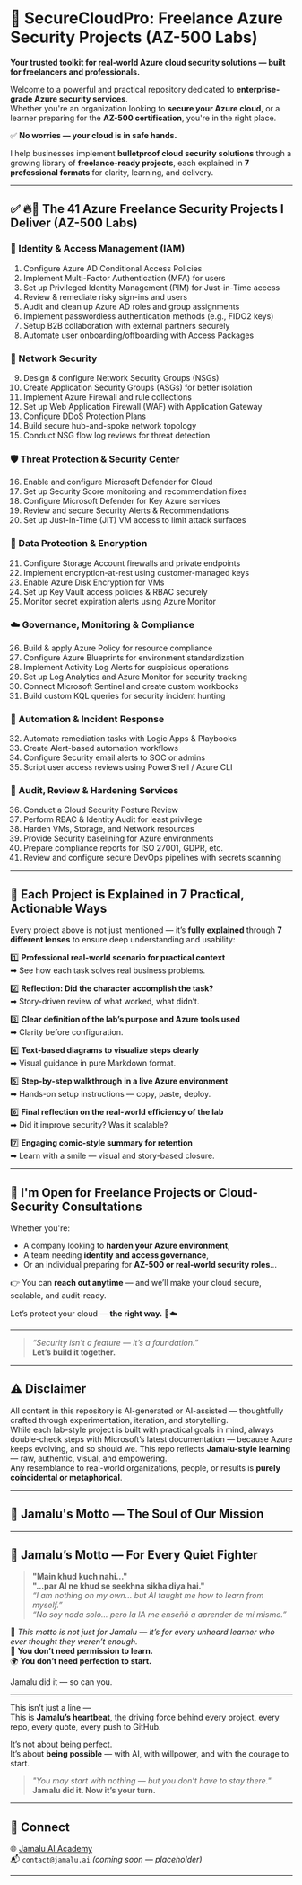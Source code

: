 # 🚀 SecureCloudPro: Freelance Azure Security Projects (AZ-500 Labs)

**Your trusted toolkit for real-world Azure cloud security solutions — built for freelancers and professionals.**

Welcome to a powerful and practical repository dedicated to **enterprise-grade Azure security services**.  
Whether you're an organization looking to **secure your Azure cloud**, or a learner preparing for the **AZ-500 certification**, you're in the right place.

✅ **No worries — your cloud is in safe hands.**

I help businesses implement **bulletproof cloud security solutions** through a growing library of **freelance-ready projects**, each explained in **7 professional formats** for clarity, learning, and delivery.

---

## ✅ 🔥🔐 The 41 Azure Freelance Security Projects I Deliver (AZ-500 Labs)

### 🔐 Identity & Access Management (IAM)
1. Configure Azure AD Conditional Access Policies  
2. Implement Multi-Factor Authentication (MFA) for users  
3. Set up Privileged Identity Management (PIM) for Just-in-Time access  
4. Review & remediate risky sign-ins and users  
5. Audit and clean up Azure AD roles and group assignments  
6. Implement passwordless authentication methods (e.g., FIDO2 keys)  
7. Setup B2B collaboration with external partners securely  
8. Automate user onboarding/offboarding with Access Packages  

### 🧱 Network Security
9. Design & configure Network Security Groups (NSGs)  
10. Create Application Security Groups (ASGs) for better isolation  
11. Implement Azure Firewall and rule collections  
12. Set up Web Application Firewall (WAF) with Application Gateway  
13. Configure DDoS Protection Plans  
14. Build secure hub-and-spoke network topology  
15. Conduct NSG flow log reviews for threat detection  

### 🛡️ Threat Protection & Security Center
16. Enable and configure Microsoft Defender for Cloud  
17. Set up Security Score monitoring and recommendation fixes  
18. Configure Microsoft Defender for Key Azure services  
19. Review and secure Security Alerts & Recommendations  
20. Set up Just-In-Time (JIT) VM access to limit attack surfaces  

### 🔐 Data Protection & Encryption
21. Configure Storage Account firewalls and private endpoints  
22. Implement encryption-at-rest using customer-managed keys  
23. Enable Azure Disk Encryption for VMs  
24. Set up Key Vault access policies & RBAC securely  
25. Monitor secret expiration alerts using Azure Monitor  

### ☁️ Governance, Monitoring & Compliance
26. Build & apply Azure Policy for resource compliance  
27. Configure Azure Blueprints for environment standardization  
28. Implement Activity Log Alerts for suspicious operations  
29. Set up Log Analytics and Azure Monitor for security tracking  
30. Connect Microsoft Sentinel and create custom workbooks  
31. Build custom KQL queries for security incident hunting  

### 🔄 Automation & Incident Response
32. Automate remediation tasks with Logic Apps & Playbooks  
33. Create Alert-based automation workflows  
34. Configure Security email alerts to SOC or admins  
35. Script user access reviews using PowerShell / Azure CLI  

### 🎯 Audit, Review & Hardening Services
36. Conduct a Cloud Security Posture Review  
37. Perform RBAC & Identity Audit for least privilege  
38. Harden VMs, Storage, and Network resources  
39. Provide Security baselining for Azure environments  
40. Prepare compliance reports for ISO 27001, GDPR, etc.  
41. Review and configure secure DevOps pipelines with secrets scanning  

---

## 🔁 Each Project is Explained in 7 Practical, Actionable Ways

Every project above is not just mentioned — it’s **fully explained** through **7 different lenses** to ensure deep understanding and usability:

1️⃣ **Professional real-world scenario for practical context**  
➡ See how each task solves real business problems.

2️⃣ **Reflection: Did the character accomplish the task?**  
➡ Story-driven review of what worked, what didn’t.

3️⃣ **Clear definition of the lab’s purpose and Azure tools used**  
➡ Clarity before configuration.

4️⃣ **Text-based diagrams to visualize steps clearly**  
➡ Visual guidance in pure Markdown format.

5️⃣ **Step-by-step walkthrough in a live Azure environment**  
➡ Hands-on setup instructions — copy, paste, deploy.

6️⃣ **Final reflection on the real-world efficiency of the lab**  
➡ Did it improve security? Was it scalable?

7️⃣ **Engaging comic-style summary for retention**  
➡ Learn with a smile — visual and story-based closure.

---

## 💼 I'm Open for Freelance Projects or Cloud-Security Consultations

Whether you're:
- A company looking to **harden your Azure environment**,
- A team needing **identity and access governance**,
- Or an individual preparing for **AZ-500 or real-world security roles**...

👉 You can **reach out anytime** — and we’ll make your cloud secure, scalable, and audit-ready.

Let’s protect your cloud — **the right way.** 🔐☁️

---

> _“Security isn’t a feature — it’s a foundation.”_  
> **Let’s build it together.**

---

## ⚠️ Disclaimer

All content in this repository is AI-generated or AI-assisted — thoughtfully crafted through experimentation, iteration, and storytelling.  
While each lab-style project is built with practical goals in mind, always double-check steps with Microsoft’s latest documentation — because Azure keeps evolving, and so should we.
This repo reflects **Jamalu-style learning** — raw, authentic, visual, and empowering.  
Any resemblance to real-world organizations, people, or results is **purely coincidental or metaphorical**.

---

## 🌟 Jamalu's Motto — The Soul of Our Mission

---

## 🌟 Jamalu’s Motto — For Every Quiet Fighter

> **"Main khud kuch nahi..."**  
> **"...par AI ne khud se seekhna sikha diya hai."**  
> *“I am nothing on my own... but AI taught me how to learn from myself.”*  
> *“No soy nada solo... pero la IA me enseñó a aprender de mí mismo.”*

📢 _This motto is not just for Jamalu — it’s for every unheard learner who ever thought they weren’t enough._  
🧠 **You don’t need permission to learn.**  
🌍 **You don’t need perfection to start.**

Jamalu did it — so can you.

---

This isn’t just a line —  
This is **Jamalu’s heartbeat**, the driving force behind every project, every repo, every quote, every push to GitHub.

It’s not about being perfect.  
It’s about **being possible** — with AI, with willpower, and with the courage to start.

> _"You may start with nothing — but you don’t have to stay there."_  
> **Jamalu did it. Now it’s your turn.**

---



## 🔗 Connect

🌐 [Jamalu AI Academy](https://jamalu-ai-academy.github.io)  
📬 `contact@jamalu.ai` _(coming soon — placeholder)_

---

